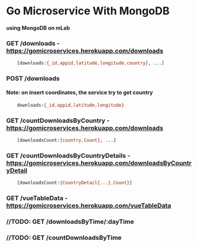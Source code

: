 # Go Microservice With MongoDB

#### using MongoDB on mLab

### GET /downloads - https://gomicroservices.herokuapp.com/downloads

``` bash
    [downloads:{_id,appid,latitude,longitude,country}, ...]
```

### POST /downloads
#### Note: on insert coordinates, the service try to get country

``` bash
    downloads:{_id,appid,latitude,longitude}
```

### GET /countDownloadsByCountry - https://gomicroservices.herokuapp.com/downloads

``` bash
    [downloadsCount:{country,Count}, ...]
```

### GET /countDownloadsByCountryDetails - https://gomicroservices.herokuapp.com/downloadsByCountryDetail

``` bash
    [downloadsCount:{CountryDetail{...},Count}]
```


### GET /vueTableData - https://gomicroservices.herokuapp.com/vueTableData


### //TODO: GET /downloadsByTime/:dayTime

### //TODO: GET /countDownloadsByTime
